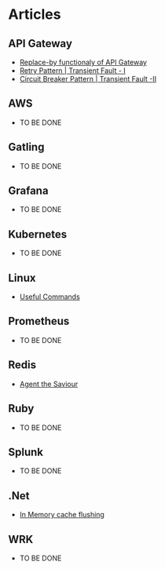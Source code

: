 # Articles

## API Gateway  
* [Replace-by functionaly of API Gateway](A/Art-1/apigateway_replaceby_functionality.md)
* [Retry Pattern | Transient Fault - I](A/Art-2/TransientFault-I.md)
* [Circuit Breaker Pattern | Transient Fault -II](A/Art-3/TransientFault-II.md)

## AWS
* TO BE DONE

## Gatling
* TO BE DONE

## Grafana
* TO BE DONE

## Kubernetes
* TO BE DONE

## Linux
* [Useful Commands](L/Art-1/useful_commands.md)

## Prometheus
* TO BE DONE

## Redis
* [Agent the Saviour](R/Art-1/Agent_the_Saviour.md)

## Ruby
* TO BE DONE

## Splunk
* TO BE DONE

## .Net
* [In Memory cache flushing](N/Art-1/inmemory_cache_flushing.md)

## WRK
* TO BE DONE

